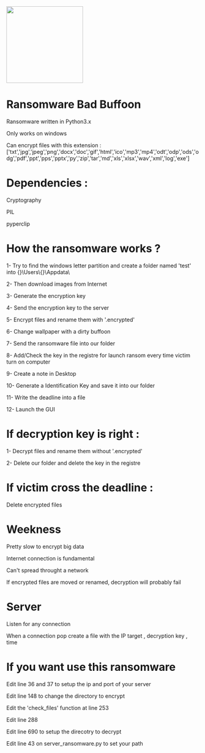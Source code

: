 <img src="https://cdn.onlinewebfonts.com/svg/img_556375.png" width="200">










# Ransomware Bad Buffoon

Ransomware written in Python3.x

Only works on windows

Can encrypt files with this extension : ['txt','jpg','jpeg','png','docx','doc','gif','html','ico','mp3','mp4','odt','odp','ods','odg','pdf','ppt','pps','pptx','py','zip','tar','md','xls','xlsx','wav','xml','log','exe']

# Dependencies : 
  
  Cryptography
  
  PIL
  
  pyperclip
  
 
 # How the ransomware works ? 
 
  1- Try to find the windows letter partition and create a folder named 'test' into  {}\\Users\\{}\\Appdata\\ 
  
  2- Then download images from Internet 
  
  3- Generate the encryption key 
  
  4- Send the encryption key to the server 
  
  5- Encrypt files and rename them with '.encrypted' 
  
  6- Change wallpaper with a dirty buffoon
  
  7- Send the ransomware file into our folder
  
  8- Add/Check the key in the registre for launch ransom every time victim turn on computer
  
  9- Create a note in Desktop
  
  10- Generate a Identification Key and save it into our folder
  
  11- Write the deadline into a file
  
  12- Launch the GUI 
  
# If decryption key is right :

  1- Decrypt files and rename them without '.encrypted'
  
  2- Delete our folder and delete the key in the registre 
  
# If victim cross the deadline : 

  Delete encrypted files
  
  
  
# Weekness 

  Pretty slow to encrypt big data
  
  Internet connection is fundamental
  
  Can't spread throught a network
  
  If encrypted files are moved or renamed, decryption will probably fail 
  
  
# Server 

  Listen for any connection 
  
  When a connection pop create a file with the IP target , decryption key , time
  
  
  
# If you want use this ransomware 

  Edit line 36 and 37 to setup the ip and port of your server  
  
  Edit line 148 to change the directory to encrypt
  
  Edit the 'check_files' function at line 253 
  
  Edit line 288 
  
  Edit line 690 to setup the direcotry to decrypt
  
  Edit line 43 on server_ransomware.py to set your path 
